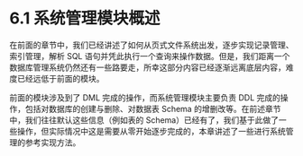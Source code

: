 # 6.1 系统管理模块概述

在前面的章节中，我们已经讲述了如何从页式文件系统出发，逐步实现记录管理、索引管理，解析 SQL 语句并凭此执行一个查询来操作数据。但是，我们距离一个数据库管理系统仍然还有一些路要走，所幸这部分内容已经逐渐远离底层内容，难度已经远低于前面的模块。

前面的模块涉及到了 DML 完成的操作，而系统管理模块主要负责 DDL 完成的操作，包括对数据库的创建与删除、对数据表 Schema 的增删改等。在前述章节中，我们往往默认这些信息（例如表的 Schema）已经有了，我们基于此做了一些操作，但实际情况中这是需要从零开始逐步完成的，本章讲述了一些进行系统管理的参考实现方法。
